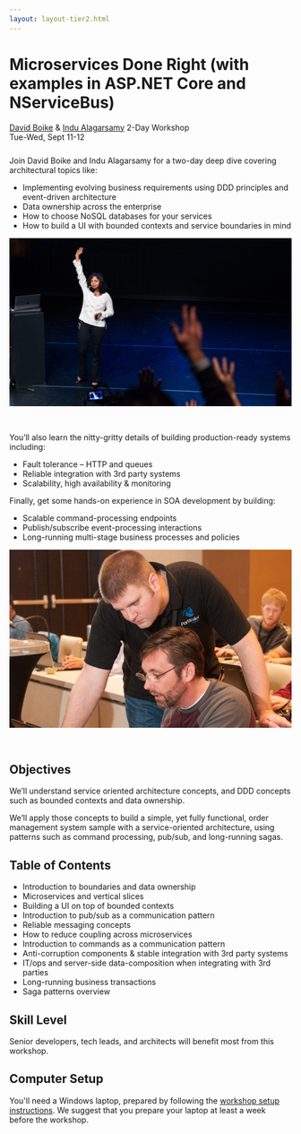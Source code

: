 ```yaml
---
layout: layout-tier2.html
---
```

<div class="container section workshop-page">
	<!-- begin workshop element -->
	<div class="row">
        <div class="col-xs-12 col-sm-2">
            <div class="speaker-container">
                <div class="co-workshop-img indu-and-david no-hover"></div>
            </div>
        </div>
        <div class="col-xs-12 col-sm-10 workshop-list">
            <h1 class="section-header">Microservices Done Right (with examples in ASP.NET Core and NServiceBus)</h1>
            <span class="workshops--speaker-name"><a href="../speakers/david-boike.html">David Boike</a> &amp; <a href="../speakers/indu-alagarsamy.html">Indu Alagarsamy</a></span>
            <span class="workshops--duration">2-Day Workshop<br>Tue-Wed, Sept 11-12</span>
            <!--<a class="btn get-ticket-btn" href="https://ti.to/explore-ddd-conference/explore-ddd-2018">GET YOUR TICKET</a>-->
            <p class="copy" style="margin-top: 25px">Join David Boike and Indu Alagarsamy for a two-day deep dive covering architectural topics like:</p>
            <ul class="copy-list">
                <li>Implementing evolving business requirements using DDD principles and event-driven architecture</li>
                <li>Data ownership across the enterprise</li>
                <li>How to choose NoSQL databases for your services</li>
                <li>How to build a UI with bounded contexts and service boundaries in mind</li>
            </ul>
            <img src="../img/workshop/Workshop-Indu-Alagarsamy.jpg" class="speaker--workshop-content-img" alt="" style="margin-bottom: 30px;"/>
            <p class="copy">You’ll also learn the nitty-gritty details of building production-ready systems including:</p>
            <ul class="copy-list">
                <li>Fault tolerance – HTTP and queues</li>
                <li>Reliable integration with 3rd party systems</li>
                <li>Scalability, high availability & monitoring</li>
            </ul>
            <p class="copy">Finally, get some hands-on experience in SOA development by building:</p>
            <ul class="copy-list">
                <li>Scalable command-processing endpoints</li>
                <li>Publish/subscribe event-processing interactions</li>
                <li>Long-running multi-stage business processes and policies</li>
            </ul>
            <img src="../img/workshop/Workshop-David-Boike.jpg" class="speaker--workshop-content-img" alt="" style="margin-bottom: 30px;"/>
            <h2 class="speaker-subheader">Objectives</h2>
            <p class="copy">We’ll understand service oriented architecture concepts, and DDD concepts such as bounded contexts and data ownership.</p>
            <p class="copy">We’ll apply those concepts to build a simple, yet fully functional, order management system sample with a service-oriented architecture, using patterns such as command processing, pub/sub, and long-running sagas.</p>
            <h2 class="speaker-subheader">Table of Contents</h2>
            <ul class="copy-list">
                <li>Introduction to boundaries and data ownership</li>
                <li>Microservices and vertical slices</li>
                <li>Building a UI on top of bounded contexts</li>
                <li>Introduction to pub/sub as a communication pattern</li>
                <li>Reliable messaging concepts</li>
                <li>How to reduce coupling across microservices</li>
                <li>Introduction to commands as a communication pattern</li>
                <li>Anti-corruption components & stable integration with 3rd party systems</li>
                <li>IT/ops and server-side data-composition when integrating with 3rd parties</li>
                <li>Long-running business transactions</li>
                <li>Saga patterns overview</li>
            </ul>
            <h2 class="speaker-subheader">Skill Level</h2>
            <p class="copy">Senior developers, tech leads, and architects will benefit most from this workshop.</p>
            <h2 class="speaker-subheader">Computer Setup</h2>
            <p class="copy">You'll need a Windows laptop, prepared by following the <a href="https://github.com/Particular/Workshop/blob/master/README.md">workshop setup instructions</a>. We suggest that you prepare your laptop at least a week before the workshop.</p>
            <!--<div class="col-xs-12" align="center">
                <a class="btn get-ticket-btn" href="https://ti.to/explore-ddd-conference/explore-ddd-2018">GET YOUR TICKET</a>
            </div>-->
        </div>
    </div>
</div> <!-- container -->

